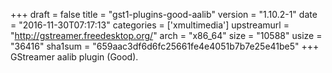 +++
draft = false
title = "gst1-plugins-good-aalib"
version = "1.10.2-1"
date = "2016-11-30T07:17:13"
categories = ['xmultimedia']
upstreamurl = "http://gstreamer.freedesktop.org/"
arch = "x86_64"
size = "10588"
usize = "36416"
sha1sum = "659aac3df6d6fc25661fe4e4051b7b7e25e41be5"
+++
GStreamer aalib plugin (Good).